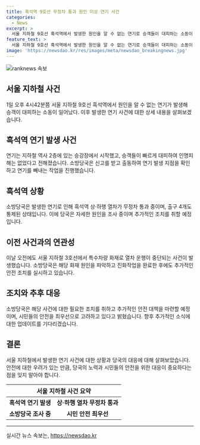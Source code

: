 ```yaml
---
title: 흑석역 9호선 무정차 통과 원인 미상 연기 사건
categories:
  - News
excerpt: >
  서울 지하철 9호선 흑석역에서 발생한 원인을 알 수 없는 연기로 승객들이 대피하는 소동이 있었지만 인명피해는 없었습니다. 소방당국은 연기 발생 지점을 확인하고 제거 작업을 진행했으며, 현재는 조사가 진행 중입니다. 이와 관련해 지하철 열차 운행이 일시 중단된 사례도 있었으나 안전에는 큰 영향이 없었습니다.
feature_text: >
  서울 지하철 9호선 흑석역에서 발생한 원인을 알 수 없는 연기로 승객들이 대피하는 소동이 있었지만 인명피해는 없었습니다. 소방당국은 연기 발생 지점을 확인하고 제거 작업을 진행했으며, 현재는 조사가 진행 중입니다. 이와 관련해 지하철 열차 운행이 일시 중단된 사례도 있었으나 안전에는 큰 영향이 없었습니다.
image: 'https://newsdao.kr/res/images/meta/newsdao_breakingnews.jpg'
---
```


<p><img src="https://newsdao.kr/res/images/meta/newsdao_breakingnews.jpg" alt="ranknews 속보" /></p>

<h2 data-ke-size="size26">서울 지하철 사건</h2>

<p data-ke-size="size16">1일 오후 4시42분쯤 서울 지하철 9호선 흑석역에서 원인을 알 수 없는 연기가 발생해 승객이 대피하는 소동이 일어났다. 이후 발생한 연기 사건에 대한 상세 내용을 살펴보겠습니다.</p>

<h2 data-ke-size="size24">흑석역 연기 발생 사건</h2>

<p data-ke-size="size16">연기는 지하철 역사 2층에 있는 승강장에서 시작했고, 승객들이 빠르게 대피하여 인명피해는 없었다고 전해졌습니다. 소방당국은 신고를 받고 출동하여 연기 발생 지점을 확인하고 연기를 빼내는 작업을 진행했습니다.</p>

<h2 data-ke-size="size24">흑석역 상황</h2>

<p data-ke-size="size16">소방당국은 발생한 연기로 인해 흑석역 상·하행 열차가 무정차 통과 중이며, 출구 4개도 통제된 상태입니다. 이에 당국은 자세한 원인을 조사 중이며 추가적인 조치를 취할 예정입니다.</p>

<h2 data-ke-size="size24">이전 사건과의 연관성</h2>

<p data-ke-size="size16">이날 오전에도 서울 지하철 3호선에서 특수차량 화재로 열차 운행이 중단되는 사건이 발생했습니다. 소방당국은 해당 화재 원인을 파악하고 진화작업을 완료한 후에도 추가적인 안전 조치를 실시하고 있습니다.</p>

<h2 data-ke-size="size24">조치와 추후 대응</h2>

<p data-ke-size="size16">소방당국은 해당 사건에 대한 필요한 조치를 취하고 추가적인 안전 대책을 마련할 예정이며, 시민들의 안전을 최우선으로 고려하고 있다고 밝혔습니다. 향후 추가적인 소식에 대한 업데이트를 기다리겠습니다.</p>

<h2 data-ke-size="size24">결론</h2>

<p data-ke-size="size16">서울 지하철에서 발생한 연기 사건에 대한 상황과 당국의 대응에 대해 살펴보았습니다. 안전에 대한 우려가 있는 만큼, 당국의 노력과 시민들의 안전을 위한 대응이 중요하다는 점을 잊지 말아야 합니다.</p>

<table>
    <thead>
        <tr>
            <th colspan="2" style="text-align: center; height: 17px;"><b>서울 지하철 사건 요약</b></th>
        </tr>
    </thead>
    <tbody>
        <tr>
            <td style="text-align: center; height: 17px;"><b>흑석역 연기 발생</b></td>
            <td style="text-align: center; height: 17px;"><b>상·하행 열차 무정차 통과</b></td>
        </tr>
        <tr>
            <td style="text-align: center; height: 17px;"><b>소방당국 조사 중</b></td>
            <td style="text-align: center; height: 17px;"><b>시민 안전 최우선</b></td>
        </tr>
    </tbody>
</table>

<p><hr></p>
실시간 뉴스 속보는, <a href="https://newsdao.kr" rel="dofollow">https://newsdao.kr</a>


